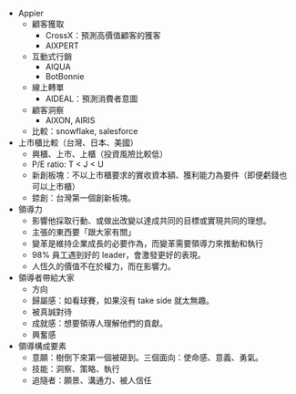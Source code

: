 * Appier
	* 顧客獲取
		* CrossX：預測高價值顧客的獲客
		* AIXPERT
	* 互動式行銷
		* AIQUA
		* BotBonnie
	* 線上轉單
		* AIDEAL：預測消費者意圖
	* 顧客洞察
		* AIXON, AIRIS
	* 比較：snowflake, salesforce
* 上市櫃比較（台灣、日本、美國）
	* 興櫃、上市、上櫃（投資風險比較低）
	* P/E ratio: T < J < U
	* 新創板塊：不以上市櫃要求的實收資本額、獲利能力為要件（即便虧錢也可以上市櫃）
	* 錼創：台灣第一個創新板塊。
* 領導力
	* 影響他採取行動、或做出改變以達成共同的目標或實現共同的理想。
	* 主張的東西要「跟大家有關」
	* 變革是維持企業成長的必要作為，而變革需要領導力來推動和執行
	* 98% 員工遇到好的 leader，會激發更好的表現。
	* 人恆久的價值不在於權力，而在影響力。
* 領導者帶給大家
	* 方向
	* 歸屬感：如看球賽，如果沒有 take side 就太無趣。
	* 被真誠對待
	* 成就感：想要領導人理解他們的貢獻。
	* 興奮感
* 領導構成要素
	* 意願：樹倒下來第一個被砸到。三個面向：使命感、意義、勇氣。
	* 技能：洞察、策略、執行
	* 追隨者：願景、溝通力、被人信任